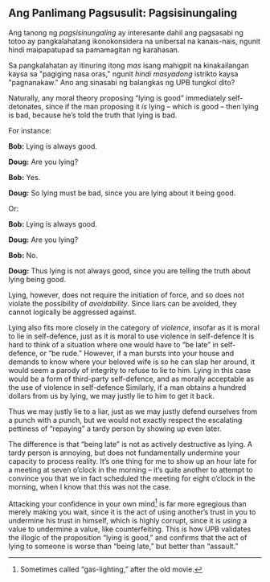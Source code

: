 ## Ang Panlimang Pagsusulit: Pagsisinungaling

Ang tanong ng *pagsisinungaling* ay interesante dahil ang pagsasabi ng totoo ay pangkalahatang ikonokonsidera na unibersal na kanais-nais, ngunit hindi maipapatupad sa pamamagitan ng karahasan.

Sa pangkalahatan ay itinuring itong *mas* isang mahigpit na kinakailangan kaysa sa "pagiging nasa oras," ngunit *hindi masyadong* istrikto kaysa "pagnanakaw." Ano ang sinasabi ng balangkas ng UPB tungkol dito?

Naturally, any moral theory proposing “lying is good” immediately self-detonates, since if the man proposing it *is* lying – which is good – then lying is bad, because he’s told the truth that lying is bad.

For instance:

**Bob:** Lying is always good.

**Doug:** Are you lying?

**Bob:** Yes.

**Doug:** So lying must be bad, since you are lying about it being good.

Or:

**Bob:** Lying is always good.

**Doug:** Are you lying?

**Bob:** No.

**Doug:** Thus lying is not always good, since you are telling the truth about lying being good.

Lying, however, does not require the initiation of force, and so does not violate the possibility of *avoidability*. Since liars can be avoided, they cannot logically be aggressed against.

Lying also fits more closely in the category of *violence*, insofar as it is moral to lie in self-defence, just as it is moral to use violence in self-defence It is hard to think of a situation where one would have to “be late” in self-defence, or “be rude.” However, if a man bursts into your house and demands to know where your beloved wife is so he can slap her around, it would seem a parody of integrity to refuse to lie to him. Lying in this case would be a form of third-party self-defence, and as morally acceptable as the use of violence in self-defence Similarly, if a man obtains a hundred dollars from us by lying, we may justly lie to him to get it back.

Thus we may justly lie to a liar, just as we may justly defend ourselves from a punch with a punch, but we would not exactly respect the escalating pettiness of “repaying” a tardy person by showing up even later.

The difference is that “being late” is not as actively destructive as lying. A tardy person is annoying, but does not fundamentally undermine your capacity to process reality. It’s one thing for me to show up an hour late for a meeting at seven o’clock in the morning – it’s quite another to attempt to convince you that we in fact scheduled the meeting for eight o’clock in the morning, when I know that this was not the case.

Attacking your confidence in your own mind[^5] is far more egregious than merely making you wait, since it is the act of using another’s trust in you to undermine his trust in himself, which is highly corrupt, since it is *using* a value to undermine a value, like counterfeiting. This is how UPB validates the illogic of the proposition “lying is good,” and confirms that the act of lying to someone is worse than “being late,” but better than “assault.”

[^5]: Sometimes called “gas-lighting,” after the old movie.